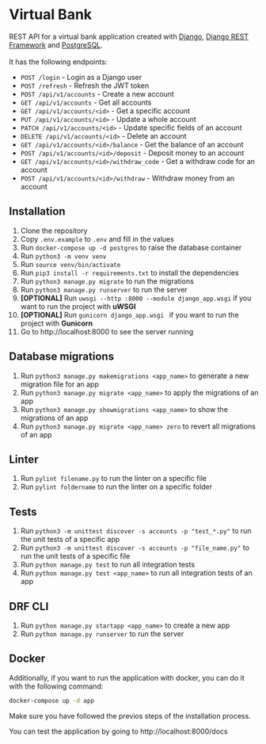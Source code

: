 # Virtual Bank
REST API for a virtual bank application created with [Django](https://www.djangoproject.com/), [Django REST Framework](https://www.django-rest-framework.org/) and [PostgreSQL](https://www.postgresql.org/).
<br>
<br>
It has the following endpoints:
- `POST /login` - Login as a Django user
- `POST /refresh` - Refresh the JWT token
- `POST /api/v1/accounts` - Create a new account
- `GET /api/v1/accounts` - Get all accounts
- `GET /api/v1/accounts/<id>` - Get a specific account
- `PUT /api/v1/accounts/<id>` - Update a whole account
- `PATCH /api/v1/accounts/<id>` - Update specific fields of an account
- `DELETE /api/v1/accounts/<id>` - Delete an account
- `GET /api/v1/accounts/<id>/balance` - Get the balance of an account
- `POST /api/v1/accounts/<id>/deposit` - Deposit money to an account
- `GET /api/v1/accounts/<id>/withdraw_code` - Get a withdraw code for an account
- `POST /api/v1/accounts/<id>/withdraw` - Withdraw money from an account

## Installation
1. Clone the repository
2. Copy `.env.example` to `.env` and fill in the values
3. Run `docker-compose up -d postgres` to raise the database container
4. Run `python3 -m venv venv`
5. Run `source venv/bin/activate`
6. Run `pip3 install -r requirements.txt` to install the dependencies
7. Run `python3 manage.py migrate` to run the migrations
8. Run `python3 manage.py runserver` to run the server
9. **[OPTIONAL]** Run `uwsgi --http :8000 --module django_app.wsgi` if you want to run the project with **uWSGI**
10. **[OPTIONAL]** Run `gunicorn django_app.wsgi ` if you want to run the project with **Gunicorn**
11. Go to <a>http://localhost:8000 to see the server running

## Database migrations
1. Run `python3 manage.py makemigrations <app_name>` to generate a new migration file for an app
2. Run `python3 manage.py migrate <app_name>` to apply the migrations of an app
3. Run `python3 manage.py showmigrations <app_name>` to show the migrations of an app
4. Run `python3 manage.py migrate <app_name> zero` to revert all migrations of an app

## Linter
1. Run `pylint filename.py` to run the linter on a specific file
2. Run `pylint foldername` to run the linter on a specific folder

## Tests
1. Run `python3 -m unittest discover -s accounts -p "test_*.py"` to run the unit tests of a specific app
2. Run `python3 -m unittest discover -s accounts -p "file_name.py"` to run the unit tests of a specific file
3. Run `python manage.py test` to run all integration tests
4. Run `python manage.py test <app_name>` to run all integration tests of an app 

## DRF CLI
1. Run `python manage.py startapp <app_name>` to create a new app
2. Run `python manage.py runserver` to run the server

## Docker
Additionally, if you want to run the application with docker, you can do it with the following command:
```bash
docker-compose up -d app
```
Make sure you have followed the previos steps of the installation process.

You can test the application by going to <a>http://localhost:8000/docs </a>